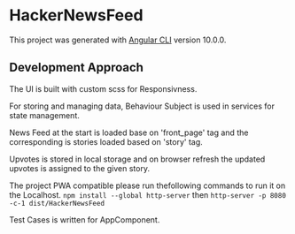 # HackerNewsFeed

This project was generated with [Angular CLI](https://github.com/angular/angular-cli) version 10.0.0.

## Development Approach

The UI is built with custom scss for Responsivness.

For storing and managing data, Behaviour Subject is used in services for state management.

News Feed at the start is loaded base on 'front_page' tag and the corresponding is stories loaded based on 'story' tag.

Upvotes is stored in local storage and on browser refresh the updated upvotes is assigned to the given story.

The project PWA compatible please run thefollowing commands to run it on the Localhost.
`npm install --global http-server` then
`http-server -p 8080 -c-1 dist/HackerNewsFeed`

Test Cases is written for AppComponent.
